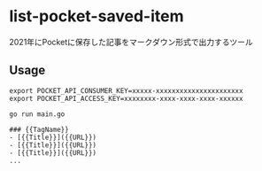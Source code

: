 # list-pocket-saved-item

2021年にPocketに保存した記事をマークダウン形式で出力するツール

## Usage

```shell
export POCKET_API_CONSUMER_KEY=xxxxx-xxxxxxxxxxxxxxxxxxxxxx
export POCKET_API_ACCESS_KEY=xxxxxxxx-xxxx-xxxx-xxxx-xxxxxx

go run main.go

### {{TagName}}
- [{{Title}}]({{URL}})
- [{{Title}}]({{URL}})
- [{{Title}}]({{URL}})
...
```